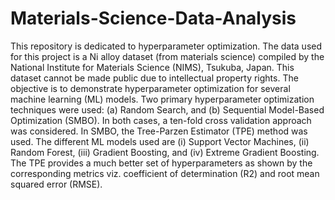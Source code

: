 # Materials-Science-Data-Analysis

This repository is dedicated to hyperparameter optimization. The data used for this project is a Ni alloy dataset (from materials science) compiled by the National Institute for Materials Science (NIMS), Tsukuba, Japan. This dataset cannot be made public due to intellectual property rights. The objective is to demonstrate hyperparameter optimization for several machine learning (ML) models. Two primary hyperparameter optimization techniques were used: (a) Random Search, and (b) Sequential Model-Based Optimization (SMBO). In both cases, a ten-fold cross validation approach was considered. In SMBO, the Tree-Parzen Estimator (TPE) method was used. The different ML models used are (i) Support Vector Machines, (ii) Random Forest, (iii) Gradient Boosting, and (iv) Extreme Gradient Boosting. The TPE provides a much better set of hyperparameters as shown by the corresponding metrics viz. coefficient of determination (R2) and root mean squared error (RMSE).  
